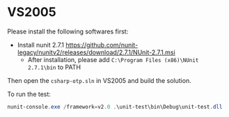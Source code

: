 # VS2005

Please install the following softwares first:
* Install nunit 2.7.1 https://github.com/nunit-legacy/nunitv2/releases/download/2.7.1/NUnit-2.7.1.msi
	* After installation, please add `C:\Program Files (x86)\NUnit 2.7.1\bin` to PATH

Then open the `csharp-otp.sln` in VS2005 and build the solution.

To run the test:
```powershell
nunit-console.exe /framework=v2.0 .\unit-test\bin\Debug\unit-test.dll
```


